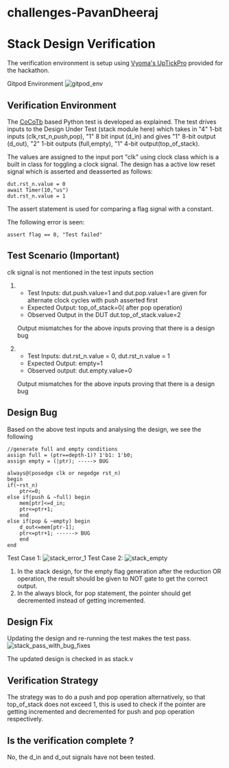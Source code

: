 # challenges-PavanDheeraj
# Stack Design Verification

The verification environment is setup using [Vyoma's UpTickPro](https://vyomasystems.com) provided for the hackathon.

Gitpod Environment
![gitpod_env](https://user-images.githubusercontent.com/58168687/182022642-e18b2bdf-945e-49f4-8eda-034c0c2012eb.PNG)

## Verification Environment

The [CoCoTb](https://www.cocotb.org/) based Python test is developed as explained. The test drives inputs to the Design Under Test (stack module here) which takes in "4" 1-bit inputs (clk,rst_n,push,pop), "1" 8 bit input (d_in) and gives "1" 8-bit output (d_out), "2" 1-bit outputs (full,empty), "1" 4-bit output(top_of_stack).

The values are assigned to the input port "clk" using clock class which is a built in class for toggling a clock signal. The design has a active low reset signal which is asserted and deasserted as follows:
```
dut.rst_n.value = 0
await Timer(10,"us")
dut.rst_n.value = 1
```
The assert statement is used for comparing a flag signal with a constant.

The following error is seen:
```
assert flag == 0, "Test failed"

```
## Test Scenario **(Important)**
clk signal is not mentioned in the test inputs section
1. - Test Inputs: dut.push.value=1 and dut.pop.value=1 are given for alternate clock cycles with push asserted first
   - Expected Output: top_of_stack=0( after pop operation) 
   - Observed Output in the DUT dut.top_of_stack.value=2
   
   Output mismatches for the above inputs proving that there is a design bug

2. - Test Inputs: dut.rst_n.value = 0, dut.rst_n.value = 1
   - Expected Output: empty=1
   - Observed output: dut.empty.value=0
   
   Output mismatches for the above inputs proving that there is a design bug

## Design Bug
Based on the above test inputs and analysing the design, we see the following
```
//generate full and empty conditions
assign full = (ptr==depth-1)? 1'b1: 1'b0;
assign empty = (|ptr); -----> BUG

always@(posedge clk or negedge rst_n)
begin
if(~rst_n)
	ptr<=0;
else if(push & ~full) begin
	mem[ptr]<=d_in;
	ptr<=ptr+1;
	end
else if(pop & ~empty) begin
	d_out<=mem[ptr-1];
	ptr<=ptr+1; ------> BUG
	end
end
```
Test Case 1:
![stack_error_1](https://user-images.githubusercontent.com/58168687/182054592-2c3a499f-ff16-49cc-9ced-f75715083f38.PNG)
Test Case 2:
![stack_empty](https://user-images.githubusercontent.com/58168687/182054142-54f53bc7-50be-4c4f-97fa-e350e3ce3603.PNG)

1. In the stack design, for the empty flag generation after the reduction OR operation, the result should be given to NOT gate to get the correct output. 
2. In the always block, for pop statement, the pointer should get decremented instead of getting incremented.

## Design Fix
Updating the design and re-running the test makes the test pass.
![stack_pass_with_bug_fixes](https://user-images.githubusercontent.com/58168687/182054335-e02a84e8-cea4-4d01-ba76-19859361b4a2.PNG)

The updated design is checked in as stack.v

## Verification Strategy
The strategy was to do a push and pop operation alternatively, so that top_of_stack does not exceed 1, this is used to check if the pointer are getting incremented and  decremented for push and pop operation respectively. 

## Is the verification complete ?
No, the d_in and d_out signals have not been tested.

